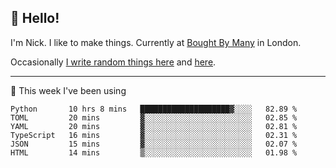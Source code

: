 ## 👋 Hello! 

I'm Nick. I like to make things. Currently at [Bought By Many](https://boughtbymany.com) in London.

Occasionally [I write random things here](https://nicksnell.com) and [here](https://twitter.com/nicksnell).

-------

🚀 This week I've been using

<!--START_SECTION:waka-->

```text
Python       10 hrs 8 mins   ████████████████████▓░░░░   82.89 %
TOML         20 mins         ▓░░░░░░░░░░░░░░░░░░░░░░░░   02.85 %
YAML         20 mins         ▓░░░░░░░░░░░░░░░░░░░░░░░░   02.81 %
TypeScript   16 mins         ▓░░░░░░░░░░░░░░░░░░░░░░░░   02.31 %
JSON         15 mins         ▓░░░░░░░░░░░░░░░░░░░░░░░░   02.07 %
HTML         14 mins         ▒░░░░░░░░░░░░░░░░░░░░░░░░   01.98 %
```

<!--END_SECTION:waka-->
